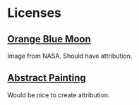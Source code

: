 # Licenses

## [Orange Blue Moon][orange-blue-moon]

Image from NASA. Should have attribution.

## [Abstract Painting][abstract-paiting]

Would be nice to create attribution.

[orange-blue-moon]: https://www.nasa.gov/image-detail/afs-8-101-908/
[abstract-paiting]: https://www.pexels.com/photo/photo-of-blue-and-orange-abstract-painting-2179483/
